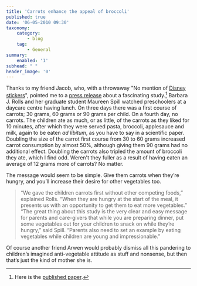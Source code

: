 ```yaml
---
title: 'Carrots enhance the appeal of broccoli'
published: true
date: '06-05-2010 09:30'
taxonomy:
    category:
        - blog
    tag:
        - General
summary:
    enabled: '1'
subhead: " "
header_image: '0'
---
```


Thanks to my friend Jacob, who, with a throwaway "No mention of [Disney stickers](https://jeremycherfas.net/blog/what-price-cartoon-celebrity-endorsement/)", pointed me to a [press release](https://www.eurekalert.org/news-releases/597374) about a fascinating study.[^fn1] Barbara J. Rolls and her graduate student Maureen Spill watched preschoolers at a daycare centre having lunch. On three days there was a first course of carrots; 30 grams, 60 grams or 90 grams per child. On a fourth day, no carrots. The children ate as much, or as little, of the carrots as they liked for 10 minutes, after which they were served pasta, broccoli, applesauce and milk, again to be eaten _ad libitum_, as you have to say in a scientific paper. Doubling the size of the carrot first course from 30 to 60 grams increased carrot consumption by almost 50%, although giving them 90 grams had no additional effect. Doubling the carrots also tripled the amount of broccoli they ate, which I find odd. Weren't they fuller as a result of having eaten an average of 12 grams more of carrots? No matter.

The message would seem to be simple. Give them carrots when they’re hungry, and you’ll increase their desire for other vegetables too. 

> “We gave the children carrots first without other competing foods,” explained Rolls. “When they are hungry at the start of the meal, it presents us with an opportunity to get them to eat more vegetables.”  
> “The great thing about this study is the very clear and easy message for parents and care-givers that while you are preparing dinner, put some vegetables out for your children to snack on while they’re hungry,” said Spill. “Parents also need to set an example by eating vegetables while children are young and impressionable.”

Of course another friend Arwen would probably dismiss all this pandering to children’s imagined anti-vegetable attitude as stuff and nonsense, but then that’s just the kind of mother she is.

[^fn1]: Here is the [published paper](https://watermark.silverchair.com/1237.pdf?token=AQECAHi208BE49Ooan9kkhW_Ercy7Dm3ZL_9Cf3qfKAc485ysgAAAsAwggK8BgkqhkiG9w0BBwagggKtMIICqQIBADCCAqIGCSqGSIb3DQEHATAeBglghkgBZQMEAS4wEQQM1YoiZlRRYoWjtQKfAgEQgIICc3KMzMkyFQA6eaJD0EcHZxTX6RcGUzCMCLRuzZiagM3nrq-YlDtDvkZe_DfZ-6joj8hlJ4yg5gWdNV0oK2vP6A-yyS4mwZ25rDQsIgxdCgxNHgpmJcaS9gF62fmGi6C70OjhEEpOug98mTvy1-9m0cz9k-qykNE4yEQdFW0tXlTobyogxxVjGkKxshRq2Ly4TW4rsuQ9LUIxoOmMDY830JqTVGlEm669xLr8ZSotphtNaDM65vgkEkcBjJDaBWzim-QmPcwbkPq_ZSsudp9WAK4rxM5e9AixUouTdSEbw4LagvLkJ_5zEY8nNh2uU6GySwBhTs85cA670ComIj_ABIDpwpHUhbx90HT_lj95XeiUU-G9KvBgu_ZxG0pr7ZiWbEynD6fwCUi4EDTthTX4vYYxfpMQ29Sq6WzFhfdV-tl5fS_tZ5fn_6ruHDDZCFvWRPUMJ_hTU3dakIk3ipRm0iBrupDN_0-Hpa6JIDtw-gumCUvtGz_b1FnG0ceti0ME58TfjO8QP8ZroE2yRqtxj7x5Ty6C_i5FHfpCUWdx47g3L1MBEnBFwZVSoT1ZmmVgBo0n_kFGj72ulp5nTlNNUWLbUzpJ3MY2hjjUsCsVk7VL29kKwXqhLKDSk3Nqoed6OiKqxr9BpDRXhL8AnJkb9_cQ8zJ5L6r5HZpA4ZhFP618LEqW9kDdmwo_6BGrv1UmrQHBkZu2KHHYNmEA6IRbn1o6L7ydu03hGNKZVcMMRkHXgVO2OE2_6fhlzNdF26NfJ3YOnA8wyWY8E4MXqDIop_6VXX6oHuEJCfSqvjp8_u0E643YDubZ65gnFBtIdFSMGWB3aQ). 
